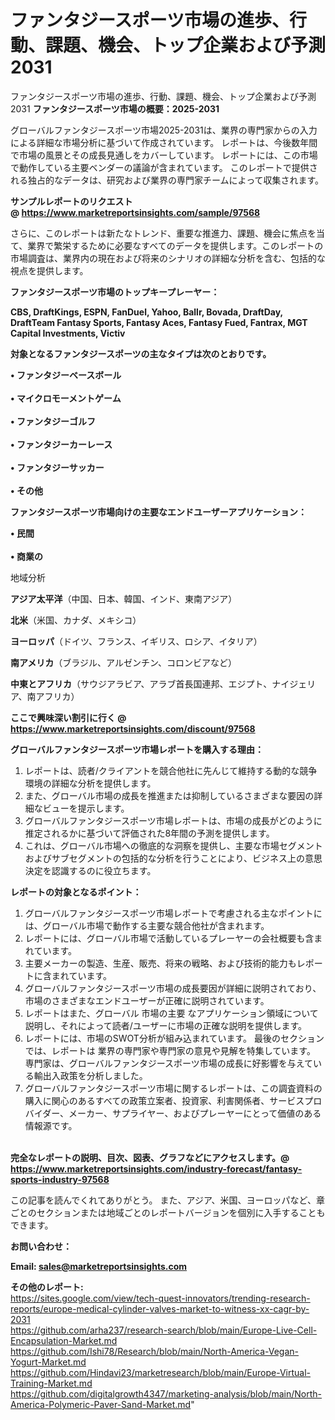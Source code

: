 # ファンタジースポーツ市場の進歩、行動、課題、機会、トップ企業および予測2031
ファンタジースポーツ市場の進歩、行動、課題、機会、トップ企業および予測2031
<strong><b>ファンタジースポーツ市場の概要：2025-2031</b></strong>

グローバルファンタジースポーツ市場2025-2031は、業界の専門家からの入力による詳細な市場分析に基づいて作成されています。 レポートは、今後数年間で市場の風景とその成長見通しをカバーしています。 レポートには、この市場で動作している主要ベンダーの議論が含まれています。 このレポートで提供される独占的なデータは、研究および業界の専門家チームによって収集されます。

<strong>サンプルレポートのリクエスト @ <a href=https://www.marketreportsinsights.com/sample/97568>https://www.marketreportsinsights.com/sample/97568</a></strong>

さらに、このレポートは新たなトレンド、重要な推進力、課題、機会に焦点を当て、業界で繁栄するために必要なすべてのデータを提供します。このレポートの市場調査は、業界内の現在および将来のシナリオの詳細な分析を含む、包括的な視点を提供します。

<strong>ファンタジースポーツ市場のトップキープレーヤー：</strong>

<strong>CBS, DraftKings, ESPN, FanDuel, Yahoo, Ballr, Bovada, DraftDay, DraftTeam Fantasy Sports, Fantasy Aces, Fantasy Fued, Fantrax, MGT Capital Investments, Victiv</strong>

<strong><b>対象となるファンタジースポーツの主なタイプは次のとおりです。</b></strong>

<strong>• ファンタジーベースボール<br><br>• マイクロモーメントゲーム<br><br>• ファンタジーゴルフ<br><br>• ファンタジーカーレース<br><br>• ファンタジーサッカー<br><br>• その他</strong>

<strong><b>ファンタジースポーツ市場向けの主要なエンドユーザーアプリケーション：</b></strong>

<strong>• 民間<br><br>• 商業の</strong>

 地域分析

<strong><b>アジア太平洋</b></strong>（中国、日本、韓国、インド、東南アジア）

<strong><b>北米</b></strong>（米国、カナダ、メキシコ）

<strong><b>ヨーロッパ</b></strong>（ドイツ、フランス、イギリス、ロシア、イタリア）

<strong><b>南アメリカ</b></strong>（ブラジル、アルゼンチン、コロンビアなど）

<strong><b>中東とアフリカ</b></strong>（サウジアラビア、アラブ首長国連邦、エジプト、ナイジェリア、南アフリカ）

<strong>ここで興味深い割引に行く @ <a href=https://www.marketreportsinsights.com/discount/97568>https://www.marketreportsinsights.com/discount/97568</a></strong>

<strong><b>グローバルファンタジースポーツ市場レポートを購入する理由：</b></strong>
<ol>
  <li>レポートは、読者/クライアントを競合他社に先んじて維持する動的な競争環境の詳細な分析を提供します。</li>
  <li>また、グローバル市場の成長を推進または抑制しているさまざまな要因の詳細なビューを提示します。</li>
  <li>グローバルファンタジースポーツ市場レポートは、市場の成長がどのように推定されるかに基づいて評価された8年間の予測を提供します。</li>
  <li>これは、グローバル市場への徹底的な洞察を提供し、主要な市場セグメントおよびサブセグメントの包括的な分析を行うことにより、ビジネス上の意思決定を認識するのに役立ちます。</li>
</ol>
<strong><b>レポートの対象となるポイント：</b></strong>
<ol>
  <li>グローバルファンタジースポーツ市場レポートで考慮される主なポイントには、グローバル市場で動作する主要な競合他社が含まれます。</li>
  <li>レポートには、グローバル市場で活動しているプレーヤーの会社概要も含まれています。</li>
  <li>主要メーカーの製造、生産、販売、将来の戦略、および技術的能力もレポートに含まれています。</li>
  <li>グローバルファンタジースポーツ市場の成長要因が詳細に説明されており、市場のさまざまなエンドユーザーが正確に説明されています。</li>
  <li>レポートはまた、グローバル 市場の主要 なアプリケーション領域について説明し、それによって読者/ユーザーに市場の正確な説明を提供します。</li>
  <li>レポートには、市場のSWOT分析が組み込まれています。 最後のセクションでは、レポートは 業界の専門家や専門家の意見や見解を特集しています。 専門家は、グローバルファンタジースポーツ市場の成長に好影響を与えている輸出入政策を分析しました。</li>
  <li>グローバルファンタジースポーツ市場に関するレポートは、この調査資料の購入に関心のあるすべての政策立案者、投資家、利害関係者、サービスプロバイダー、メーカー、サプライヤー、およびプレーヤーにとって価値のある情報源です。</li>
</ol><br>
<strong>完全なレポートの説明、目次、図表、グラフなどにアクセスします。@ <a href=https://www.marketreportsinsights.com/industry-forecast/fantasy-sports-industry-97568>https://www.marketreportsinsights.com/industry-forecast/fantasy-sports-industry-97568</a></strong>

この記事を読んでくれてありがとう。 また、アジア、米国、ヨーロッパなど、章ごとのセクションまたは地域ごとのレポートバージョンを個別に入手することもできます。

<strong><b>お問い合わせ：</b></strong>

<strong>Email: </strong><a href=mailto:sales@marketreportsinsights.com><strong>sales@marketreportsinsights.com</strong></a>

<strong>その他のレポート:</strong>
<br>
<a href=https://sites.google.com/view/tech-quest-innovators/trending-research-reports/europe-medical-cylinder-valves-market-to-witness-xx-cagr-by-2031>https://sites.google.com/view/tech-quest-innovators/trending-research-reports/europe-medical-cylinder-valves-market-to-witness-xx-cagr-by-2031</a>
<br>
<a href=https://github.com/arha237/research-search/blob/main/Europe-Live-Cell-Encapsulation-Market.md>https://github.com/arha237/research-search/blob/main/Europe-Live-Cell-Encapsulation-Market.md</a>
<br>
<a href=https://github.com/Ishi78/Research/blob/main/North-America-Vegan-Yogurt-Market.md>https://github.com/Ishi78/Research/blob/main/North-America-Vegan-Yogurt-Market.md</a>
<br>
<a href=https://github.com/Hindavi23/marketresearch/blob/main/Europe-Virtual-Training-Market.md>https://github.com/Hindavi23/marketresearch/blob/main/Europe-Virtual-Training-Market.md</a>
<br>
<a href=https://github.com/digitalgrowth4347/marketing-analysis/blob/main/North-America-Polymeric-Paver-Sand-Market.md>https://github.com/digitalgrowth4347/marketing-analysis/blob/main/North-America-Polymeric-Paver-Sand-Market.md</a>"
